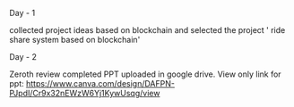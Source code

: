 
Day - 1

collected project ideas based on blockchain and selected the project ' ride share system based on blockchain'

Day - 2

Zeroth review completed PPT uploaded in google drive. View only link for ppt: https://www.canva.com/design/DAFPN-PJpdI/Cr9x32nEWzW6Yj1KywUsqg/view


